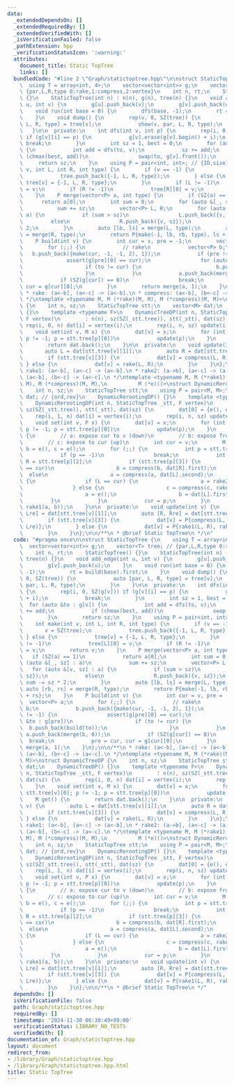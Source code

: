 ```yaml
---
data:
  _extendedDependsOn: []
  _extendedRequiredBy: []
  _extendedVerifiedWith: []
  _isVerificationFailed: false
  _pathExtension: hpp
  _verificationStatusIcon: ':warning:'
  attributes:
    document_title: Static TopTree
    links: []
  bundledCode: "#line 2 \"Graph/statictoptree.hpp\"\n\nstruct StaticTopTree {\n  \
    \  using T = array<int, 4>;\n    vector<vector<int>> g;\n    vector<T> tree; //\
    \ {par,L,R,type 0:rake,1:compress,2:vertex}\n    int n, rt;\n    StaticTopTree()\
    \ {}\n    StaticTopTree(int n) : n(n), g(n), tree(n) {}\n    void add_edge(int\
    \ u, int v) {\n        g[u].push_back(v);\n        g[v].push_back(u);\n    }\n\
    \    void run(int base = 0) {\n        dfs(base, -1);\n        rt = build(base).first;\n\
    \    }\n    void dump() {\n        rep(v, 0, SZ(tree)) {\n            auto [par,\
    \ L, R, type] = tree[v];\n            show(v, par, L, R, type);\n        }\n \
    \   }\n\n  private:\n    int dfs(int v, int p) {\n        rep(i, 0, SZ(g[v]))\
    \ if (g[v][i] == p) {\n            g[v].erase(g[v].begin() + i);\n           \
    \ break;\n        }\n        int sz = 1, best = 0;\n        for (auto &to : g[v])\
    \ {\n            int add = dfs(to, v);\n            sz += add;\n            if\
    \ (chmax(best, add))\n                swap(to, g[v].front());\n        }\n   \
    \     return sz;\n    }\n    using P = pair<int, int>; // {ID,size}\n    int make(int\
    \ v, int L, int R, int type) {\n        if (v == -1) {\n            v = SZ(tree);\n\
    \            tree.push_back({-1, L, R, type});\n        } else {\n           \
    \ tree[v] = {-1, L, R, type};\n        }\n        if (L != -1)\n            tree[L][0]\
    \ = v;\n        if (R != -1)\n            tree[R][0] = v;\n        return v;\n\
    \    }\n    P merge(vector<P> a, int type) {\n        if (SZ(a) == 1)\n      \
    \      return a[0];\n        int sum = 0;\n        for (auto &[_, sz] : a)\n \
    \           sum += sz;\n        vector<P> L, R;\n        for (auto &[v, sz] :\
    \ a) {\n            if (sum > sz)\n                L.push_back({v, sz});\n   \
    \         else\n                R.push_back({v, sz});\n            sum -= sz *\
    \ 2;\n        }\n        auto [lb, ls] = merge(L, type);\n        auto [rb, rs]\
    \ = merge(R, type);\n        return P{make(-1, lb, rb, type), ls + rs};\n    }\n\
    \    P build(int v) {\n        int cur = v, pre = -1;\n        vector<P> a;\n\
    \        for (;;) {\n            // rake\n            vector<P> b;\n         \
    \   b.push_back({make(cur, -1, -1, 2), 1});\n            if (pre != -1) {\n  \
    \              assert(g[pre][0] == cur);\n                for (auto &to : g[pre])\n\
    \                    if (to != cur) {\n                        b.push_back(build(to));\n\
    \                    }\n            }\n            a.push_back(merge(b, 0));\n\
    \            if (SZ(g[cur]) == 0)\n                break;\n            pre = cur,\
    \ cur = g[cur][0];\n        }\n        return merge(a, 1);\n    }\n};\n\n/**\n\
    \ * rake: (a<-b], (a<-c] -> (a<-b].\n * compress: (a<-b], (b<-c] -> (a<-c].\n\
    \ */\ntemplate <typename M, M (*rake)(M, M), M (*compress)(M, M)>\nstruct DynamicTreeDP\
    \ {\n    int n, sz;\n    StaticTopTree stt;\n    vector<M> dat;\n    DynamicTreeDP()\
    \ {}\n    template <typename F>\n    DynamicTreeDP(int n, StaticTopTree _stt,\
    \ F vertex)\n        : n(n), sz(SZ(_stt.tree)), stt(_stt), dat(sz) {\n       \
    \ rep(i, 0, n) dat[i] = vertex(i);\n        rep(i, n, sz) update(i);\n    }\n\
    \    void set(int v, M x) {\n        dat[v] = x;\n        for (int p = stt.tree[v][0];\
    \ p != -1; p = stt.tree[p][0])\n            update(p);\n    }\n    M get() {\n\
    \        return dat.back();\n    }\n\n  private:\n    void update(int v) {\n \
    \       auto L = dat[stt.tree[v][1]];\n        auto R = dat[stt.tree[v][2]];\n\
    \        if (stt.tree[v][3]) {\n            dat[v] = compress(L, R);\n       \
    \ } else {\n            dat[v] = rake(L, R);\n        }\n    }\n};\n\n/**\n *\
    \ rake1: (a<-b], (a<-c] -> (a<-b].\n * rake2: (a->b], (a<-c] -> (a->b].\n * compress:\
    \ (a<-b], (b<-c] -> (a<-c].\n */\ntemplate <typename M, M (*rake1)(M, M), M (*rake2)(M,\
    \ M), M (*compress)(M, M),\n          M (*e)()>\nstruct DynamicRerootingDP {\n\
    \    int n, sz;\n    StaticTopTree stt;\n    using P = pair<M, M>;\n    vector<P>\
    \ dat; // {ord,rev}\n    DynamicRerootingDP() {}\n    template <typename F>\n\
    \    DynamicRerootingDP(int n, StaticTopTree _stt, F vertex)\n        : n(n),\
    \ sz(SZ(_stt.tree)), stt(_stt), dat(sz) {\n        dat[0] = {e(), e()};\n    \
    \    rep(i, 1, n) dat[i] = vertex(i);\n        rep(i, n, sz) update(i);\n    }\n\
    \    void set(int v, P x) {\n        dat[v] = x;\n        for (int p = stt.tree[v][0];\
    \ p != -1; p = stt.tree[p][0])\n            update(p);\n    }\n    M get(int v)\
    \ {\n        // a: expose cur to v (down)\n        // b: expose from cur (down)\n\
    \        // c: expose to cur (up)\n        int cur = v;\n        M a = dat[cur].second,\
    \ b = e(), c = e();\n        for (;;) {\n            int p = stt.tree[cur][0];\n\
    \            if (p == -1)\n                break;\n            int L = stt.tree[p][1],\
    \ R = stt.tree[p][2];\n            if (stt.tree[p][3]) {\n                if (L\
    \ == cur)\n                    b = compress(b, dat[R].first);\n              \
    \  else\n                    a = compress(a, dat[L].second);\n            } else\
    \ {\n                if (L == cur) {\n                    a = rake2(a, dat[R].first);\n\
    \                } else {\n                    c = compress(c, rake1(a, b));\n\
    \                    a = e();\n                    b = dat[L].first;\n       \
    \         }\n            }\n            cur = p;\n        }\n        return compress(c,\
    \ rake1(a, b));\n    }\n\n  private:\n    void update(int v) {\n        auto [L,\
    \ Lre] = dat[stt.tree[v][1]];\n        auto [R, Rre] = dat[stt.tree[v][2]];\n\
    \        if (stt.tree[v][3]) {\n            dat[v] = P{compress(L, R), compress(Rre,\
    \ Lre)};\n        } else {\n            dat[v] = P{rake1(L, R), rake2(Lre, R)};\n\
    \        }\n    }\n};\n\n/**\n * @brief Static TopTree\n */\n"
  code: "#pragma once\n\nstruct StaticTopTree {\n    using T = array<int, 4>;\n  \
    \  vector<vector<int>> g;\n    vector<T> tree; // {par,L,R,type 0:rake,1:compress,2:vertex}\n\
    \    int n, rt;\n    StaticTopTree() {}\n    StaticTopTree(int n) : n(n), g(n),\
    \ tree(n) {}\n    void add_edge(int u, int v) {\n        g[u].push_back(v);\n\
    \        g[v].push_back(u);\n    }\n    void run(int base = 0) {\n        dfs(base,\
    \ -1);\n        rt = build(base).first;\n    }\n    void dump() {\n        rep(v,\
    \ 0, SZ(tree)) {\n            auto [par, L, R, type] = tree[v];\n            show(v,\
    \ par, L, R, type);\n        }\n    }\n\n  private:\n    int dfs(int v, int p)\
    \ {\n        rep(i, 0, SZ(g[v])) if (g[v][i] == p) {\n            g[v].erase(g[v].begin()\
    \ + i);\n            break;\n        }\n        int sz = 1, best = 0;\n      \
    \  for (auto &to : g[v]) {\n            int add = dfs(to, v);\n            sz\
    \ += add;\n            if (chmax(best, add))\n                swap(to, g[v].front());\n\
    \        }\n        return sz;\n    }\n    using P = pair<int, int>; // {ID,size}\n\
    \    int make(int v, int L, int R, int type) {\n        if (v == -1) {\n     \
    \       v = SZ(tree);\n            tree.push_back({-1, L, R, type});\n       \
    \ } else {\n            tree[v] = {-1, L, R, type};\n        }\n        if (L\
    \ != -1)\n            tree[L][0] = v;\n        if (R != -1)\n            tree[R][0]\
    \ = v;\n        return v;\n    }\n    P merge(vector<P> a, int type) {\n     \
    \   if (SZ(a) == 1)\n            return a[0];\n        int sum = 0;\n        for\
    \ (auto &[_, sz] : a)\n            sum += sz;\n        vector<P> L, R;\n     \
    \   for (auto &[v, sz] : a) {\n            if (sum > sz)\n                L.push_back({v,\
    \ sz});\n            else\n                R.push_back({v, sz});\n           \
    \ sum -= sz * 2;\n        }\n        auto [lb, ls] = merge(L, type);\n       \
    \ auto [rb, rs] = merge(R, type);\n        return P{make(-1, lb, rb, type), ls\
    \ + rs};\n    }\n    P build(int v) {\n        int cur = v, pre = -1;\n      \
    \  vector<P> a;\n        for (;;) {\n            // rake\n            vector<P>\
    \ b;\n            b.push_back({make(cur, -1, -1, 2), 1});\n            if (pre\
    \ != -1) {\n                assert(g[pre][0] == cur);\n                for (auto\
    \ &to : g[pre])\n                    if (to != cur) {\n                      \
    \  b.push_back(build(to));\n                    }\n            }\n           \
    \ a.push_back(merge(b, 0));\n            if (SZ(g[cur]) == 0)\n              \
    \  break;\n            pre = cur, cur = g[cur][0];\n        }\n        return\
    \ merge(a, 1);\n    }\n};\n\n/**\n * rake: (a<-b], (a<-c] -> (a<-b].\n * compress:\
    \ (a<-b], (b<-c] -> (a<-c].\n */\ntemplate <typename M, M (*rake)(M, M), M (*compress)(M,\
    \ M)>\nstruct DynamicTreeDP {\n    int n, sz;\n    StaticTopTree stt;\n    vector<M>\
    \ dat;\n    DynamicTreeDP() {}\n    template <typename F>\n    DynamicTreeDP(int\
    \ n, StaticTopTree _stt, F vertex)\n        : n(n), sz(SZ(_stt.tree)), stt(_stt),\
    \ dat(sz) {\n        rep(i, 0, n) dat[i] = vertex(i);\n        rep(i, n, sz) update(i);\n\
    \    }\n    void set(int v, M x) {\n        dat[v] = x;\n        for (int p =\
    \ stt.tree[v][0]; p != -1; p = stt.tree[p][0])\n            update(p);\n    }\n\
    \    M get() {\n        return dat.back();\n    }\n\n  private:\n    void update(int\
    \ v) {\n        auto L = dat[stt.tree[v][1]];\n        auto R = dat[stt.tree[v][2]];\n\
    \        if (stt.tree[v][3]) {\n            dat[v] = compress(L, R);\n       \
    \ } else {\n            dat[v] = rake(L, R);\n        }\n    }\n};\n\n/**\n *\
    \ rake1: (a<-b], (a<-c] -> (a<-b].\n * rake2: (a->b], (a<-c] -> (a->b].\n * compress:\
    \ (a<-b], (b<-c] -> (a<-c].\n */\ntemplate <typename M, M (*rake1)(M, M), M (*rake2)(M,\
    \ M), M (*compress)(M, M),\n          M (*e)()>\nstruct DynamicRerootingDP {\n\
    \    int n, sz;\n    StaticTopTree stt;\n    using P = pair<M, M>;\n    vector<P>\
    \ dat; // {ord,rev}\n    DynamicRerootingDP() {}\n    template <typename F>\n\
    \    DynamicRerootingDP(int n, StaticTopTree _stt, F vertex)\n        : n(n),\
    \ sz(SZ(_stt.tree)), stt(_stt), dat(sz) {\n        dat[0] = {e(), e()};\n    \
    \    rep(i, 1, n) dat[i] = vertex(i);\n        rep(i, n, sz) update(i);\n    }\n\
    \    void set(int v, P x) {\n        dat[v] = x;\n        for (int p = stt.tree[v][0];\
    \ p != -1; p = stt.tree[p][0])\n            update(p);\n    }\n    M get(int v)\
    \ {\n        // a: expose cur to v (down)\n        // b: expose from cur (down)\n\
    \        // c: expose to cur (up)\n        int cur = v;\n        M a = dat[cur].second,\
    \ b = e(), c = e();\n        for (;;) {\n            int p = stt.tree[cur][0];\n\
    \            if (p == -1)\n                break;\n            int L = stt.tree[p][1],\
    \ R = stt.tree[p][2];\n            if (stt.tree[p][3]) {\n                if (L\
    \ == cur)\n                    b = compress(b, dat[R].first);\n              \
    \  else\n                    a = compress(a, dat[L].second);\n            } else\
    \ {\n                if (L == cur) {\n                    a = rake2(a, dat[R].first);\n\
    \                } else {\n                    c = compress(c, rake1(a, b));\n\
    \                    a = e();\n                    b = dat[L].first;\n       \
    \         }\n            }\n            cur = p;\n        }\n        return compress(c,\
    \ rake1(a, b));\n    }\n\n  private:\n    void update(int v) {\n        auto [L,\
    \ Lre] = dat[stt.tree[v][1]];\n        auto [R, Rre] = dat[stt.tree[v][2]];\n\
    \        if (stt.tree[v][3]) {\n            dat[v] = P{compress(L, R), compress(Rre,\
    \ Lre)};\n        } else {\n            dat[v] = P{rake1(L, R), rake2(Lre, R)};\n\
    \        }\n    }\n};\n\n/**\n * @brief Static TopTree\n */"
  dependsOn: []
  isVerificationFile: false
  path: Graph/statictoptree.hpp
  requiredBy: []
  timestamp: '2024-11-30 06:30:49+09:00'
  verificationStatus: LIBRARY_NO_TESTS
  verifiedWith: []
documentation_of: Graph/statictoptree.hpp
layout: document
redirect_from:
- /library/Graph/statictoptree.hpp
- /library/Graph/statictoptree.hpp.html
title: Static TopTree
---
```

